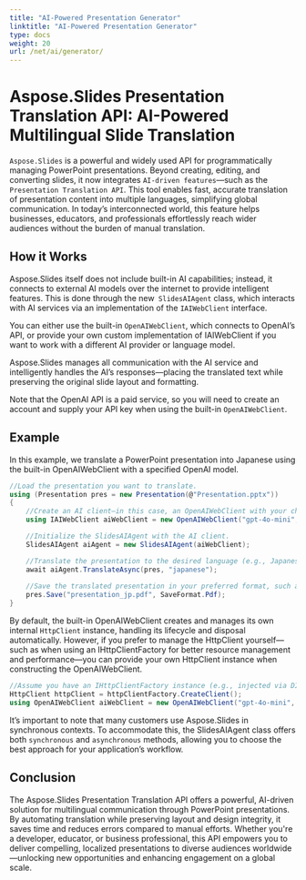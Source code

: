 ```yaml
---
title: "AI-Powered Presentation Generator"
linktitle: "AI-Powered Presentation Generator"
type: docs
weight: 20
url: /net/ai/generator/
---
```


# Aspose.Slides Presentation Translation API: AI-Powered Multilingual Slide Translation

`Aspose.Slides` is a powerful and widely used API for programmatically managing PowerPoint presentations. Beyond creating, editing, and converting slides, it now integrates `AI-driven features`—such as the `Presentation Translation API`. This tool enables fast, accurate translation of presentation content into multiple languages, simplifying global communication. In today’s interconnected world, this feature helps businesses, educators, and professionals effortlessly reach wider audiences without the burden of manual translation.

## How it Works
Aspose.Slides itself does not include built-in AI capabilities; instead, it connects to external AI models over the internet to provide intelligent features. This is done through the new` SlidesAIAgent` class, which interacts with AI services via an implementation of the `IAIWebClient` interface.

You can either use the built-in `OpenAIWebClient`, which connects to OpenAI’s API, or provide your own custom implementation of IAIWebClient if you want to work with a different AI provider or language model.

Aspose.Slides manages all communication with the AI service and intelligently handles the AI’s responses—placing the translated text while preserving the original slide layout and formatting.

Note that the OpenAI API is a paid service, so you will need to create an account and supply your API key when using the built-in `OpenAIWebClient`.


## Example

In this example, we translate a PowerPoint presentation into Japanese using the built-in OpenAIWebClient with a specified OpenAI model.

```csharp
//Load the presentation you want to translate.
using (Presentation pres = new Presentation(@"Presentation.pptx"))
{
	//Create an AI client—in this case, an OpenAIWebClient with your chosen model and API key.
	using IAIWebClient aiWebClient = new OpenAIWebClient("gpt-4o-mini", "apiKey", null);

	//Initialize the SlidesAIAgent with the AI client.
	SlidesAIAgent aiAgent = new SlidesAIAgent(aiWebClient);

	//Translate the presentation to the desired language (e.g., Japanese).
	await aiAgent.TranslateAsync(pres, "japanese");
	
	//Save the translated presentation in your preferred format, such as PDF.
	pres.Save("presentation_jp.pdf", SaveFormat.Pdf);
}
```

By default, the built-in OpenAIWebClient creates and manages its own internal `HttpClient` instance, handling its lifecycle and disposal automatically. However, if you prefer to manage the HttpClient yourself—such as when using an IHttpClientFactory for better resource management and performance—you can provide your own HttpClient instance when constructing the OpenAIWebClient.

```csharp
//Assume you have an IHttpClientFactory instance (e.g., injected via DI)
HttpClient httpClient = httpClientFactory.CreateClient();
using OpenAIWebClient aiWebClient = new OpenAIWebClient("gpt-4o-mini", "apiKey",null, httpClient);
```

It’s important to note that many customers use Aspose.Slides in synchronous contexts. To accommodate this, the SlidesAIAgent class offers both `synchronous` and `asynchronous` methods, allowing you to choose the best approach for your application’s workflow.

## Conclusion

The Aspose.Slides Presentation Translation API offers a powerful, AI-driven solution for multilingual communication through PowerPoint presentations. By automating translation while preserving layout and design integrity, it saves time and reduces errors compared to manual efforts. Whether you're a developer, educator, or business professional, this API empowers you to deliver compelling, localized presentations to diverse audiences worldwide—unlocking new opportunities and enhancing engagement on a global scale.